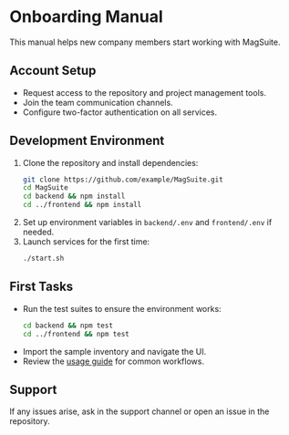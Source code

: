 # Onboarding Manual

This manual helps new company members start working with MagSuite.

## Account Setup
- Request access to the repository and project management tools.
- Join the team communication channels.
- Configure two-factor authentication on all services.

## Development Environment
1. Clone the repository and install dependencies:
   ```bash
   git clone https://github.com/example/MagSuite.git
   cd MagSuite
   cd backend && npm install
   cd ../frontend && npm install
   ```
2. Set up environment variables in `backend/.env` and `frontend/.env` if needed.
3. Launch services for the first time:
   ```bash
   ./start.sh
   ```

## First Tasks
- Run the test suites to ensure the environment works:
  ```bash
  cd backend && npm test
  cd ../frontend && npm test
  ```
- Import the sample inventory and navigate the UI.
- Review the [usage guide](usage.md) for common workflows.

## Support
If any issues arise, ask in the support channel or open an issue in the repository.
